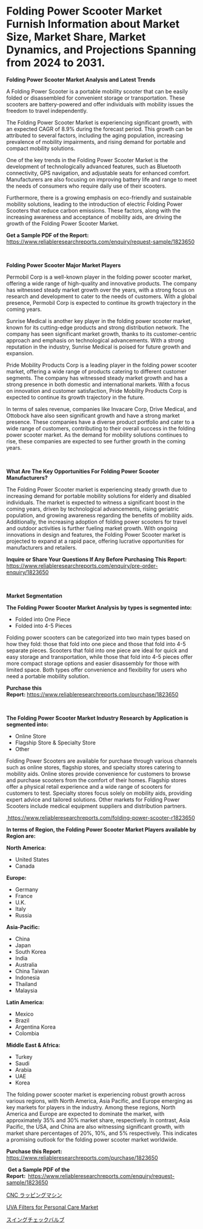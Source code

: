 <p><h1>Folding Power Scooter Market Furnish Information about Market Size, Market Share, Market Dynamics, and Projections Spanning from 2024 to 2031.</h1></p><p><strong>Folding Power Scooter Market Analysis and Latest Trends</strong></p>
<p><p>A Folding Power Scooter is a portable mobility scooter that can be easily folded or disassembled for convenient storage or transportation. These scooters are battery-powered and offer individuals with mobility issues the freedom to travel independently.</p><p>The Folding Power Scooter Market is experiencing significant growth, with an expected CAGR of 8.9% during the forecast period. This growth can be attributed to several factors, including the aging population, increasing prevalence of mobility impairments, and rising demand for portable and compact mobility solutions.</p><p>One of the key trends in the Folding Power Scooter Market is the development of technologically advanced features, such as Bluetooth connectivity, GPS navigation, and adjustable seats for enhanced comfort. Manufacturers are also focusing on improving battery life and range to meet the needs of consumers who require daily use of their scooters.</p><p>Furthermore, there is a growing emphasis on eco-friendly and sustainable mobility solutions, leading to the introduction of electric Folding Power Scooters that reduce carbon emissions. These factors, along with the increasing awareness and acceptance of mobility aids, are driving the growth of the Folding Power Scooter Market.</p></p>
<p><strong>Get a Sample PDF of the Report:&nbsp;</strong> <a href="https://www.reliableresearchreports.com/enquiry/request-sample/1823650">https://www.reliableresearchreports.com/enquiry/request-sample/1823650</a></p>
<p>&nbsp;</p>
<p><strong>Folding Power Scooter Major Market Players</strong></p>
<p><p>Permobil Corp is a well-known player in the folding power scooter market, offering a wide range of high-quality and innovative products. The company has witnessed steady market growth over the years, with a strong focus on research and development to cater to the needs of customers. With a global presence, Permobil Corp is expected to continue its growth trajectory in the coming years.</p><p>Sunrise Medical is another key player in the folding power scooter market, known for its cutting-edge products and strong distribution network. The company has seen significant market growth, thanks to its customer-centric approach and emphasis on technological advancements. With a strong reputation in the industry, Sunrise Medical is poised for future growth and expansion.</p><p>Pride Mobility Products Corp is a leading player in the folding power scooter market, offering a wide range of products catering to different customer segments. The company has witnessed steady market growth and has a strong presence in both domestic and international markets. With a focus on innovation and customer satisfaction, Pride Mobility Products Corp is expected to continue its growth trajectory in the future.</p><p>In terms of sales revenue, companies like Invacare Corp, Drive Medical, and Ottobock have also seen significant growth and have a strong market presence. These companies have a diverse product portfolio and cater to a wide range of customers, contributing to their overall success in the folding power scooter market. As the demand for mobility solutions continues to rise, these companies are expected to see further growth in the coming years.</p></p>
<p>&nbsp;</p>
<p><strong>What Are The Key Opportunities For Folding Power Scooter Manufacturers?</strong></p>
<p><p>The Folding Power Scooter market is experiencing steady growth due to increasing demand for portable mobility solutions for elderly and disabled individuals. The market is expected to witness a significant boost in the coming years, driven by technological advancements, rising geriatric population, and growing awareness regarding the benefits of mobility aids. Additionally, the increasing adoption of folding power scooters for travel and outdoor activities is further fueling market growth. With ongoing innovations in design and features, the Folding Power Scooter market is projected to expand at a rapid pace, offering lucrative opportunities for manufacturers and retailers.</p></p>
<p><strong>Inquire or Share Your Questions If Any Before Purchasing This Report:</strong> <a href="https://www.reliableresearchreports.com/enquiry/pre-order-enquiry/1823650">https://www.reliableresearchreports.com/enquiry/pre-order-enquiry/1823650</a></p>
<p>&nbsp;</p>
<p><strong>Market Segmentation</strong></p>
<p><strong>The Folding Power Scooter Market Analysis by types is segmented into:</strong></p>
<p><ul><li>Folded into One Piece</li><li>Folded into 4-5 Pieces</li></ul></p>
<p><p>Folding power scooters can be categorized into two main types based on how they fold: those that fold into one piece and those that fold into 4-5 separate pieces. Scooters that fold into one piece are ideal for quick and easy storage and transportation, while those that fold into 4-5 pieces offer more compact storage options and easier disassembly for those with limited space. Both types offer convenience and flexibility for users who need a portable mobility solution.</p></p>
<p><strong>Purchase this Report:&nbsp;</strong><a href="https://www.reliableresearchreports.com/purchase/1823650">https://www.reliableresearchreports.com/purchase/1823650</a></p>
<p>&nbsp;</p>
<p><strong>The Folding Power Scooter Market Industry Research by Application is segmented into:</strong></p>
<p><ul><li>Online Store</li><li>Flagship Store & Specialty Store</li><li>Other</li></ul></p>
<p><p>Folding Power Scooters are available for purchase through various channels such as online stores, flagship stores, and specialty stores catering to mobility aids. Online stores provide convenience for customers to browse and purchase scooters from the comfort of their homes. Flagship stores offer a physical retail experience and a wide range of scooters for customers to test. Specialty stores focus solely on mobility aids, providing expert advice and tailored solutions. Other markets for Folding Power Scooters include medical equipment suppliers and distribution partners.</p></p>
<p><a href="https://www.reliableresearchreports.com/folding-power-scooter-r1823650">&nbsp;https://www.reliableresearchreports.com/folding-power-scooter-r1823650</a></p>
<p><strong>In terms of Region, the Folding Power Scooter Market Players available by Region are:</strong></p>
<p>
    <p> <strong> North America: </strong>
        <ul>
            <li>United States</li>
            <li>Canada</li>
        </ul>
        </p> 
    <p> <strong> Europe: </strong>
        <ul>
            <li>Germany</li>
            <li>France</li>
            <li>U.K.</li>
            <li>Italy</li>
            <li>Russia</li>
        </ul>
        </p> 
    <p> <strong> Asia-Pacific: </strong>
        <ul>
            <li>China</li>
            <li>Japan</li>
            <li>South Korea</li>
            <li>India</li>
            <li>Australia</li>
            <li>China Taiwan</li>
            <li>Indonesia</li>
            <li>Thailand</li>
            <li>Malaysia</li>
        </ul>
        </p> 
    <p> <strong> Latin America: </strong>
        <ul>
            <li>Mexico</li>
            <li>Brazil</li>
            <li>Argentina Korea</li>
            <li>Colombia</li>
        </ul>
        </p> 
    <p> <strong> Middle East & Africa: </strong>
        <ul>
            <li>Turkey</li>
            <li>Saudi</li>
            <li>Arabia</li>
            <li>UAE</li>
            <li>Korea</li>
        </ul>
    </p>
    </p>
<p><p>The folding power scooter market is experiencing robust growth across various regions, with North America, Asia Pacific, and Europe emerging as key markets for players in the industry. Among these regions, North America and Europe are expected to dominate the market, with approximately 35% and 30% market share, respectively. In contrast, Asia Pacific, the USA, and China are also witnessing significant growth, with market share percentages of 20%, 10%, and 5% respectively. This indicates a promising outlook for the folding power scooter market worldwide.</p></p>
<p><strong>Purchase this Report: </strong><a href="https://www.reliableresearchreports.com/purchase/1823650">https://www.reliableresearchreports.com/purchase/1823650</a></p>
<p>&nbsp;<strong>Get a Sample PDF of the Report:&nbsp;&nbsp;</strong><a href="https://www.reliableresearchreports.com/enquiry/request-sample/1823650">https://www.reliableresearchreports.com/enquiry/request-sample/1823650</a></p>
<p><strong></strong></p>
<p><p><a href="https://github.com/RodHoppe07/Market-Research-Report-List-1/blob/main/897383247556.md">CNC ラッピングマシン</a></p><p><a href="https://issuu.com/reportprime-2/docs/uva-filters-for-personal-care-market-size-2030.ppt">UVA Filters for Personal Care Market</a></p><p><a href="https://github.com/laurenreichert/Market-Research-Report-List-1/blob/main/513515347555.md">スイングチェックバルブ</a></p></p>